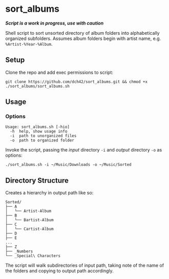 # sort_albums
***Script is a work in progress, use with caution***

Shell script to sort unsorted directory of album folders into alphabetically organized subfolders. Assumes album folders begin with artist name, e.g. `%Artist-%Year-%Album`.

## Setup

Clone the repo and add exec permissions to script:

~~~
git clone https://github.com/dch42/sort_albums.git && chmod +x ./sort_albums/sort_albums.sh
~~~

## Usage

### Options

~~~
Usage: sort_albums.sh [-hio]
  -h  help, show usage info
  -i  path to unorganized files
  -o  path to organized folder
~~~

Invoke the script, passing the *input* directory `-i` and *output* directory `-o` as options:
~~~
./sort_albums.sh -i ~/Music/Downloads -o ~/Music/Sorted
~~~

## Directory Structure

Creates a hierarchy in output path like so:

~~~
Sorted/
├── A
│   └── Artist-Album
├── B
│   └── Bartist-Album
├── C
│   └── Cartist-Album
├── D
├── E
...
├── Z
├── _Numbers
└── _Special\ Characters
~~~

The script will walk subdirectories of input path, taking note of the name of the folders and copying to output path accordingly. 